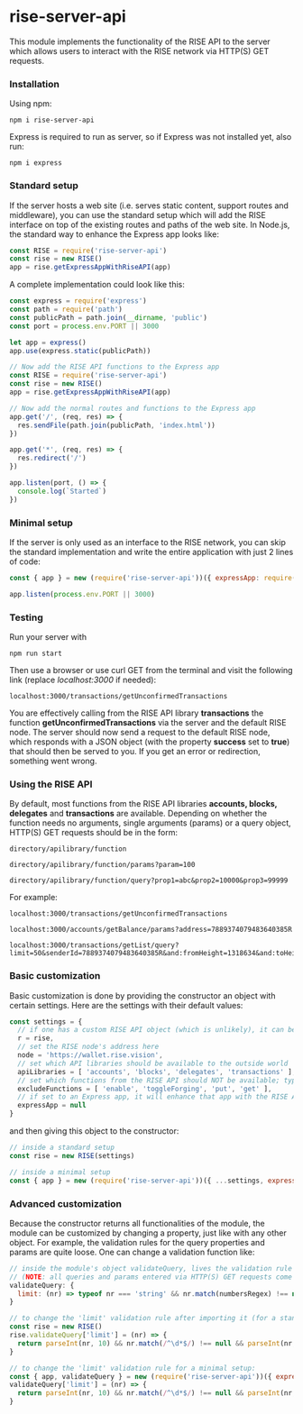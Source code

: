 # rise-server-api

This module implements the functionality of the RISE API to the server which allows users to interact with the RISE network via HTTP(S) GET requests.

### Installation
Using npm:

`npm i rise-server-api`

Express is required to run as server, so if Express was not installed yet, also run:

`npm i express`

### Standard setup
If the server hosts a web site (i.e. serves static content, support routes and middleware), you can use the standard setup which will add the RISE interface on top of the existing routes and paths of the web site.
In Node.js, the standard way to enhance the Express app looks like:
```javascript
const RISE = require('rise-server-api')
const rise = new RISE()
app = rise.getExpressAppWithRiseAPI(app)
```

A complete implementation could look like this:

```javascript
const express = require('express')
const path = require('path')
const publicPath = path.join(__dirname, 'public')
const port = process.env.PORT || 3000

let app = express()
app.use(express.static(publicPath))

// Now add the RISE API functions to the Express app
const RISE = require('rise-server-api')
const rise = new RISE()
app = rise.getExpressAppWithRiseAPI(app)

// Now add the normal routes and functions to the Express app
app.get('/', (req, res) => {
  res.sendFile(path.join(publicPath, 'index.html'))
})

app.get('*', (req, res) => {
  res.redirect('/')
})

app.listen(port, () => {
  console.log(`Started`)
})
```

### Minimal setup
If the server is only used as an interface to the RISE network, you can skip the standard implementation and write the entire application with just 2 lines of code:

```javascript
const { app } = new (require('rise-server-api'))({ expressApp: require('express')() })

app.listen(process.env.PORT || 3000)
```

### Testing
Run your server with

`npm run start`

Then use a browser or use curl GET from the terminal and visit the following link (replace *localhost:3000* if needed):

`localhost:3000/transactions/getUnconfirmedTransactions`

You are effectively calling from the RISE API library **transactions** the function **getUnconfirmedTransactions** via the server and the default RISE node.
The server should now send a request to the default RISE node, which responds with a JSON object (with the property **success** set to **true**) that should then be served to you. If you get an error or redirection, something went wrong.

### Using the RISE API
By default, most functions from the RISE API libraries **accounts, blocks, delegates** and **transactions** are available.
Depending on whether the function needs no arguments, single arguments (params) or a query object, HTTP(S) GET requests should be in the form:
  ```
 directory/apilibrary/function
 
 directory/apilibrary/function/params?param=100
 
 directory/apilibrary/function/query?prop1=abc&prop2=10000&prop3=99999
 ```
 
 For example:
 ```
 localhost:3000/transactions/getUnconfirmedTransactions
 
 localhost:3000/accounts/getBalance/params?address=7889374079483640385R
 
 localhost:3000/transactions/getList/query?limit=50&senderId=7889374079483640385R&and:fromHeight=1318634&and:toHeight=1318834
 ```

### Basic customization
Basic customization is done by providing the constructor an object with certain settings. Here are the settings with their default values:
```javascript
const settings = {
  // if one has a custom RISE API object (which is unlikely), it can be set here
  r = rise,  
  // set the RISE node's address here
  node = 'https://wallet.rise.vision',
  // set which API libraries should be available to the outside world
  apiLibraries = [ 'accounts', 'blocks', 'delegates', 'transactions' ],
  // set which functions from the RISE API should NOT be available; typically, functions that do not provide information should be excluded
  excludeFunctions = [ 'enable', 'toggleForging', 'put', 'get' ],
  // if set to an Express app, it will enhance that app with the RISE API functionality; primarily used for minimal setups
  expressApp = null
}
```

and then giving this object to the constructor:
```javascript
// inside a standard setup
const rise = new RISE(settings)
```
```javascript
// inside a minimal setup
const { app } = new (require('rise-server-api'))({ ...settings, expressApp: require('express')() })
```

### Advanced customization
Because the constructor returns all functionalities of the module, the module can be customized by changing a property, just like with any other object.
For example, the validation rules for the query properties and params are quite loose. One can change a validation function like:
```javascript
// inside the module's object validateQuery, lives the validation rule for the limit property of a query
// (NOTE: all queries and params entered via HTTP(S) GET requests come in as strings)
validateQuery: {
  limit: (nr) => typeof nr === 'string' && nr.match(numbersRegex) !== null
}
```
```javascript
// to change the 'limit' validation rule after importing it (for a standard setup):
const rise = new RISE()
rise.validateQuery['limit'] = (nr) => { 
  return parseInt(nr, 10) && nr.match(/^\d*$/) !== null && parseInt(nr, 10) > 0 && parseInt(nr, 10) <= 500
}
```
```javascript
// to change the 'limit' validation rule for a minimal setup:
const { app, validateQuery } = new (require('rise-server-api'))({ expressApp: require('express')() })
validateQuery['limit'] = (nr) => { 
  return parseInt(nr, 10) && nr.match(/^\d*$/) !== null && parseInt(nr, 10) > 0 && parseInt(nr, 10) <= 500
}
```


